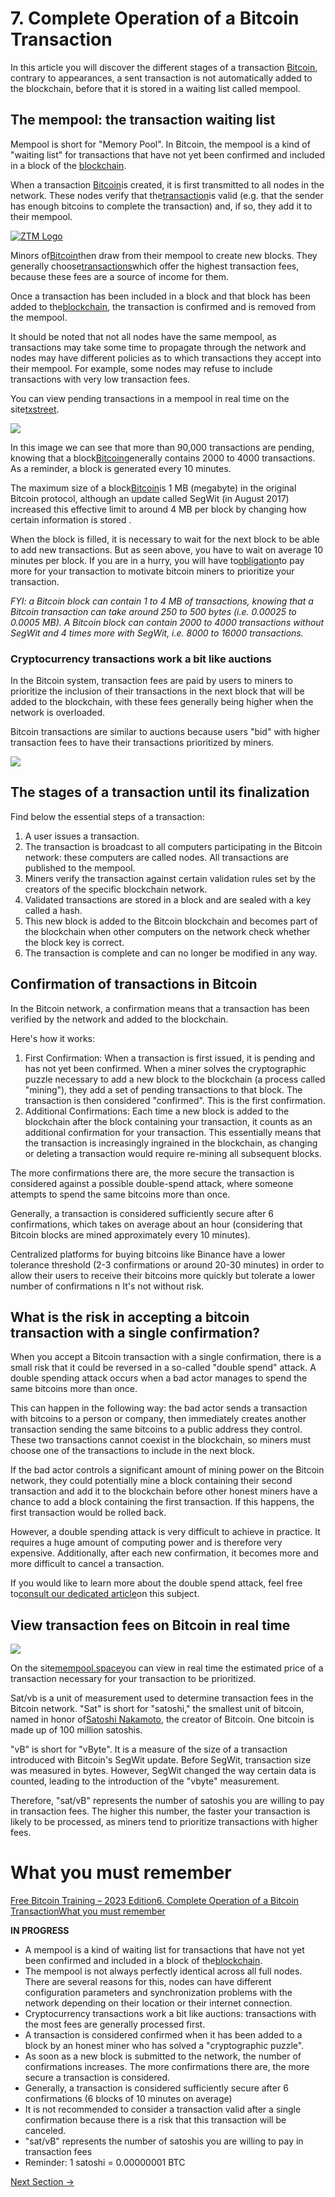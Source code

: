 
#
# **7. Complete Operation of a Bitcoin Transaction**





In this article you will discover the different stages of a transaction [Bitcoin](https://coinacademy.fr/bitcoin-btc-fondamental/), contrary to appearances, a sent transaction is not automatically added to the blockchain, before that it is stored in a waiting list called mempool.

## **The mempool: the transaction waiting list**

Mempool is short for "Memory Pool". In Bitcoin, the mempool is a kind of "waiting list" for transactions that have not yet been confirmed and included in a block of the [blockchain](https://coinacademy.fr/academie/histoire-blockchain/).

When a transaction [Bitcoin](https://coinacademy.fr/bitcoin-btc-fondamental/)is created, it is first transmitted to all nodes in the network. These nodes verify that the[transaction](https://coinacademy.fr/academie/transaction-blockchain/)is valid (e.g. that the sender has enough bitcoins to complete the transaction) and, if so, they add it to their mempool.

<a href= "">
    <img src=https://coinacademy.fr/wp-content/uploads/2023/05/bitcoin-inflation.png.webp alt="ZTM Logo" >
  </a> 

Minors of[Bitcoin](https://coinacademy.fr/bitcoin-btc-fondamental/)then draw from their mempool to create new blocks. They generally choose[transactions](https://coinacademy.fr/academie/transaction-blockchain/)which offer the highest transaction fees, because these fees are a source of income for them.

Once a transaction has been included in a block and that block has been added to the[blockchain](https://coinacademy.fr/academie/quest-ce-que-blockchain/), the transaction is confirmed and is removed from the mempool.

It should be noted that not all nodes have the same mempool, as transactions may take some time to propagate through the network and nodes may have different policies as to which transactions they accept into their mempool. For example, some nodes may refuse to include transactions with very low transaction fees.

You can view pending transactions in a mempool in real time on the site[txstreet](https://txstreet.com/v/btc).

![](RackMultipart20231011-1-et3x4p_html_fa0258fd37ff33c4.png)

In this image we can see that more than 90,000 transactions are pending, knowing that a block[Bitcoin](https://coinacademy.fr/bitcoin-btc-fondamental/)generally contains 2000 to 4000 transactions. As a reminder, a block is generated every 10 minutes.

The maximum size of a block[Bitcoin](https://coinacademy.fr/bitcoin-btc-fondamental/)is 1 MB (megabyte) in the original Bitcoin protocol, although an update called SegWit (in August 2017) increased this effective limit to around 4 MB per block by changing how certain information is stored .

When the block is filled, it is necessary to wait for the next block to be able to add new transactions. But as seen above, you have to wait on average 10 minutes per block. If you are in a hurry, you will have to[obligation](https://coinacademy.fr/academie/obligation-entreprise-fonctionnement-explication/)to pay more for your transaction to motivate bitcoin miners to prioritize your transaction.

_FYI: a Bitcoin block can contain 1 to 4 MB of transactions, knowing that a Bitcoin transaction can take around 250 to 500 bytes (i.e. 0.00025 to 0.0005 MB). A Bitcoin block can contain 2000 to 4000 transactions without SegWit and 4 times more with SegWit, i.e. 8000 to 16000 transactions._

### **Cryptocurrency transactions work a bit like auctions**

In the Bitcoin system, transaction fees are paid by users to miners to prioritize the inclusion of their transactions in the next block that will be added to the blockchain, with these fees generally being higher when the network is overloaded.

Bitcoin transactions are similar to auctions because users "bid" with higher transaction fees to have their transactions prioritized by miners.

![](RackMultipart20231011-1-et3x4p_html_b23fa70285e16896.png)

## **The stages of a transaction until its finalization**

Find below the essential steps of a transaction:

1. A user issues a transaction.
2. The transaction is broadcast to all computers participating in the Bitcoin network: these computers are called nodes. All transactions are published to the mempool.
3. Miners verify the transaction against certain validation rules set by the creators of the specific blockchain network.
4. Validated transactions are stored in a block and are sealed with a key called a hash.
5. This new block is added to the Bitcoin blockchain and becomes part of the blockchain when other computers on the network check whether the block key is correct.
6. The transaction is complete and can no longer be modified in any way.

## **Confirmation of transactions in Bitcoin**

In the Bitcoin network, a confirmation means that a transaction has been verified by the network and added to the blockchain.

Here's how it works:

1. First Confirmation: When a transaction is first issued, it is pending and has not yet been confirmed. When a miner solves the cryptographic puzzle necessary to add a new block to the blockchain (a process called "mining"), they add a set of pending transactions to that block. The transaction is then considered "confirmed". This is the first confirmation.
2. Additional Confirmations: Each time a new block is added to the blockchain after the block containing your transaction, it counts as an additional confirmation for your transaction. This essentially means that the transaction is increasingly ingrained in the blockchain, as changing or deleting a transaction would require re-mining all subsequent blocks.

The more confirmations there are, the more secure the transaction is considered against a possible double-spend attack, where someone attempts to spend the same bitcoins more than once.

Generally, a transaction is considered sufficiently secure after 6 confirmations, which takes on average about an hour (considering that Bitcoin blocks are mined approximately every 10 minutes).

Centralized platforms for buying bitcoins like Binance have a lower tolerance threshold (2-3 confirmations or around 20-30 minutes) in order to allow their users to receive their bitcoins more quickly but tolerate a lower number of confirmations n It's not without risk.

## **What is the risk in accepting a bitcoin transaction with a single confirmation?**

When you accept a Bitcoin transaction with a single confirmation, there is a small risk that it could be reversed in a so-called "double spend" attack. A double spending attack occurs when a bad actor manages to spend the same bitcoins more than once.

This can happen in the following way: the bad actor sends a transaction with bitcoins to a person or company, then immediately creates another transaction sending the same bitcoins to a public address they control. These two transactions cannot coexist in the blockchain, so miners must choose one of the transactions to include in the next block.

If the bad actor controls a significant amount of mining power on the Bitcoin network, they could potentially mine a block containing their second transaction and add it to the blockchain before other honest miners have a chance to add a block containing the first transaction. If this happens, the first transaction would be rolled back.

However, a double spending attack is very difficult to achieve in practice. It requires a huge amount of computing power and is therefore very expensive. Additionally, after each new confirmation, it becomes more and more difficult to cancel a transaction.

If you would like to learn more about the double spend attack, feel free to[consult our dedicated article](https://coinacademy.fr/academie/attaque-double-depense/)on this subject.

## **View transaction fees on Bitcoin in real time**

![](RackMultipart20231011-1-et3x4p_html_fa66bda38d580a66.png)

On the site[mempool.space](https://mempool.space/fr/)you can view in real time the estimated price of a transaction necessary for your transaction to be prioritized.

Sat/vb is a unit of measurement used to determine transaction fees in the Bitcoin network. "Sat" is short for "satoshi," the smallest unit of bitcoin, named in honor of[Satoshi Nakamoto](https://coinacademy.fr/satoshi-nakamoto/), the creator of Bitcoin. One bitcoin is made up of 100 million satoshis.

"vB" is short for "vByte". It is a measure of the size of a transaction introduced with Bitcoin's SegWit update. Before SegWit, transaction size was measured in bytes. However, SegWit changed the way certain data is counted, leading to the introduction of the "vbyte" measurement.

Therefore, "sat/vB" represents the number of satoshis you are willing to pay in transaction fees. The higher this number, the faster your transaction is likely to be processed, as miners tend to prioritize transactions with higher fees.

#
# **What you must remember**

[Free Bitcoin Training – 2023 Edition](https://coinacademy.fr/formations/bitcoin-ca/)[6. Complete Operation of a Bitcoin Transaction](https://coinacademy.fr/cours/fonctionnement-complet-dune-transaction-bitcoin/)[What you must remember](https://coinacademy.fr/chapitres/btc-ce-quil-faut-retenir-6/)

**IN PROGRESS**

- A mempool is a kind of waiting list for transactions that have not yet been confirmed and included in a block of the[blockchain](https://coinacademy.fr/academie/histoire-blockchain/).
- The mempool is not always perfectly identical across all full nodes. There are several reasons for this, nodes can have different configuration parameters and synchronization problems with the network depending on their location or their internet connection.
- Cryptocurrency transactions work a bit like auctions: transactions with the most fees are generally processed first.
- A transaction is considered confirmed when it has been added to a block by an honest miner who has solved a "cryptographic puzzle".
- As soon as a new block is submitted to the network, the number of confirmations increases. The more confirmations there are, the more secure a transaction is considered.
- Generally, a transaction is considered sufficiently secure after 6 confirmations (6 blocks of 10 minutes on average)
- It is not recommended to consider a transaction valid after a single confirmation because there is a risk that this transaction will be canceled.
- "sat/vB" represents the number of satoshis you are willing to pay in transaction fees
- Reminder: 1 satoshi = 0.00000001 BTC

[Next Section ->](08-bitcoin-miners-and-nodes.md)